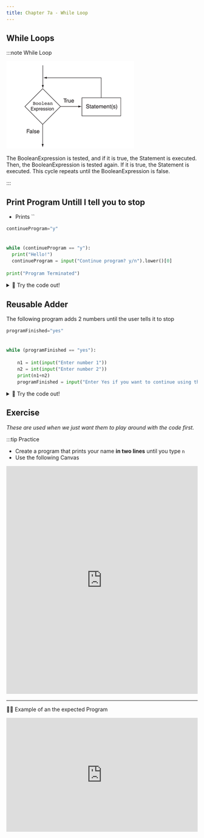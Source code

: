 ```yaml
---
title: Chapter 7a - While Loop
---
```


## While Loops
:::note While Loop

![](../../static/img/2022-06-07-22-46-00.png)

The BooleanExpression is tested, and if it is true, the Statement is executed. Then, the BooleanExpression is tested again. If it is true, the Statement is executed. This cycle repeats until the BooleanExpression is false.

:::

## Print Program Untill I tell you to stop

- Prints ``

```python
continueProgram="y"


while (continueProgram == "y"):
  print("Hello!")
  continueProgram = input("Continue program? y/n").lower()[0]
  
print("Program Terminated")
```


<details>
<summary>
🧪 Try the code out! 
</summary>

<iframe src="https://trinket.io/embed/python/0071632291" width="100%" height="600" frameborder="0" marginwidth="0" marginheight="0" allowfullscreen></iframe>

</details>




## Reusable Adder

The following program adds 2 numbers until the user tells it to stop

```python
programFinished="yes"


while (programFinished == "yes"):

    n1 = int(input("Enter number 1"))
    n2 = int(input("Enter number 2"))
    print(n1+n2)
    programFinished = input("Enter Yes if you want to continue using the calculator or No otherwise").lower()
```


<details>
<summary>
🧪 Try the code out! 
</summary>


<iframe src="https://trinket.io/embed/python/0e65658c48" width="100%" height="600" frameborder="0" marginwidth="0" marginheight="0" allowfullscreen></iframe>

</details>

## Exercise


*These are used when we just want them to play around with the code first.*

:::tip Practice

- Create a program that prints your name **in two lines** until you type `n`
- Use the following Canvas

<iframe src="https://trinket.io/embed/python/e653f4fffe" width="100%" height="600" frameborder="0" marginwidth="0" marginheight="0" allowfullscreen></iframe>


***

🙋‍♀️ Example of an the expected Program

<iframe src="https://trinket.io/embed/python/992f77470b?outputOnly=true&start=result" width="100%" height="300" frameborder="0" marginwidth="0" marginheight="0" allowfullscreen></iframe>


